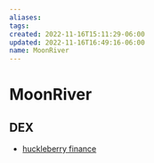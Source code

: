 ```yaml
---
aliases: 
tags: 
created: 2022-11-16T15:11:29-06:00
updated: 2022-11-16T16:49:16-06:00
name: MoonRiver
---
```

# MoonRiver

## DEX

* [huckleberry finance](https://www.huckleberry.finance/#/swap)